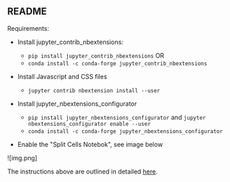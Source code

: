 ## README

Requirements:

- Install jupyter_contrib_nbextensions:
	- `pip install jupyter_contrib_nbextensions` OR 
	- `conda install -c conda-forge jupyter_contrib_nbextensions`

- Install Javascript and CSS files
	- `jupyter contrib nbextension install --user`

- Install jupyter_nbextensions_configurator
	- `pip install jupyter_nbextensions_configurator` and `jupyter nbextensions_configurator enable --user`
	- `conda install -c conda-forge jupyter_nbextensions_configurator`

- Enable the "Split Cells Notebok", see image below

![img.png]

The instructions above are outlined in detailed [here](https://jupyter-contrib-nbextensions.readthedocs.io/en/latest/install.html).